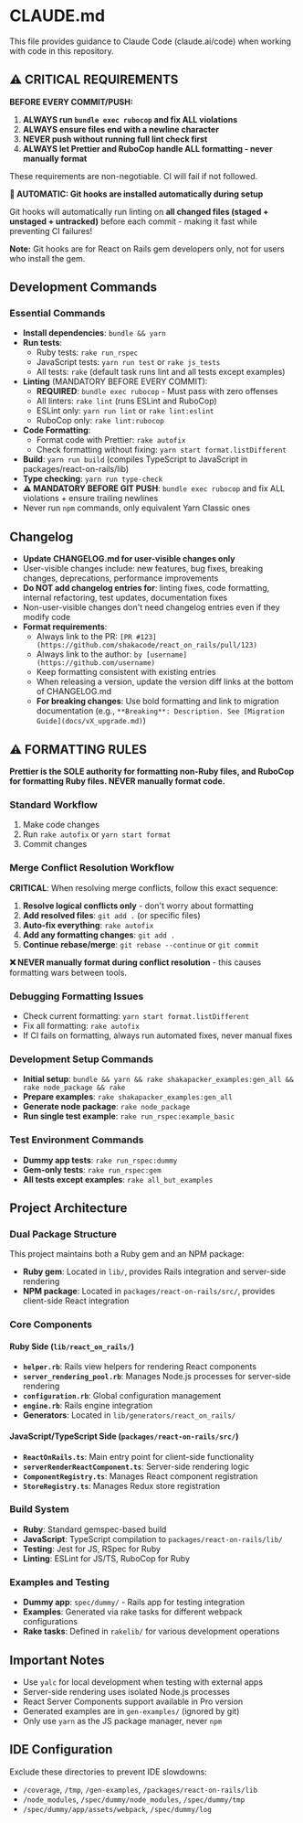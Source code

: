 # CLAUDE.md

This file provides guidance to Claude Code (claude.ai/code) when working with code in this repository.

## ⚠️ CRITICAL REQUIREMENTS

**BEFORE EVERY COMMIT/PUSH:**

1. **ALWAYS run `bundle exec rubocop` and fix ALL violations**
2. **ALWAYS ensure files end with a newline character**
3. **NEVER push without running full lint check first**
4. **ALWAYS let Prettier and RuboCop handle ALL formatting - never manually format**

These requirements are non-negotiable. CI will fail if not followed.

**🚀 AUTOMATIC: Git hooks are installed automatically during setup**

Git hooks will automatically run linting on **all changed files (staged + unstaged + untracked)** before each commit - making it fast while preventing CI failures!

**Note:** Git hooks are for React on Rails gem developers only, not for users who install the gem.

## Development Commands

### Essential Commands

- **Install dependencies**: `bundle && yarn`
- **Run tests**:
  - Ruby tests: `rake run_rspec`
  - JavaScript tests: `yarn run test` or `rake js_tests`
  - All tests: `rake` (default task runs lint and all tests except examples)
- **Linting** (MANDATORY BEFORE EVERY COMMIT):
  - **REQUIRED**: `bundle exec rubocop` - Must pass with zero offenses
  - All linters: `rake lint` (runs ESLint and RuboCop)
  - ESLint only: `yarn run lint` or `rake lint:eslint`
  - RuboCop only: `rake lint:rubocop`
- **Code Formatting**:
  - Format code with Prettier: `rake autofix`
  - Check formatting without fixing: `yarn start format.listDifferent`
- **Build**: `yarn run build` (compiles TypeScript to JavaScript in packages/react-on-rails/lib)
- **Type checking**: `yarn run type-check`
- **⚠️ MANDATORY BEFORE GIT PUSH**: `bundle exec rubocop` and fix ALL violations + ensure trailing newlines
- Never run `npm` commands, only equivalent Yarn Classic ones

## Changelog

- **Update CHANGELOG.md for user-visible changes only**
- User-visible changes include: new features, bug fixes, breaking changes, deprecations, performance improvements
- **Do NOT add changelog entries for**: linting fixes, code formatting, internal refactoring, test updates, documentation fixes
- Non-user-visible changes don't need changelog entries even if they modify code
- **Format requirements**:
  - Always link to the PR: `[PR #123](https://github.com/shakacode/react_on_rails/pull/123)`
  - Always link to the author: `by [username](https://github.com/username)`
  - Keep formatting consistent with existing entries
  - When releasing a version, update the version diff links at the bottom of CHANGELOG.md
  - **For breaking changes**: Use bold formatting and link to migration documentation (e.g., `**Breaking**: Description. See [Migration Guide](docs/vX_upgrade.md)`)

## ⚠️ FORMATTING RULES

**Prettier is the SOLE authority for formatting non-Ruby files, and RuboCop for formatting Ruby files. NEVER manually format code.**

### Standard Workflow
1. Make code changes
2. Run `rake autofix` or `yarn start format`
3. Commit changes

### Merge Conflict Resolution Workflow
**CRITICAL**: When resolving merge conflicts, follow this exact sequence:

1. **Resolve logical conflicts only** - don't worry about formatting
2. **Add resolved files**: `git add .` (or specific files)
3. **Auto-fix everything**: `rake autofix`
4. **Add any formatting changes**: `git add .`
5. **Continue rebase/merge**: `git rebase --continue` or `git commit`

**❌ NEVER manually format during conflict resolution** - this causes formatting wars between tools.

### Debugging Formatting Issues
- Check current formatting: `yarn start format.listDifferent`
- Fix all formatting: `rake autofix`
- If CI fails on formatting, always run automated fixes, never manual fixes

### Development Setup Commands

- **Initial setup**: `bundle && yarn && rake shakapacker_examples:gen_all && rake node_package && rake`
- **Prepare examples**: `rake shakapacker_examples:gen_all`
- **Generate node package**: `rake node_package`
- **Run single test example**: `rake run_rspec:example_basic`

### Test Environment Commands

- **Dummy app tests**: `rake run_rspec:dummy`
- **Gem-only tests**: `rake run_rspec:gem`
- **All tests except examples**: `rake all_but_examples`

## Project Architecture

### Dual Package Structure

This project maintains both a Ruby gem and an NPM package:

- **Ruby gem**: Located in `lib/`, provides Rails integration and server-side rendering
- **NPM package**: Located in `packages/react-on-rails/src/`, provides client-side React integration

### Core Components

#### Ruby Side (`lib/react_on_rails/`)

- **`helper.rb`**: Rails view helpers for rendering React components
- **`server_rendering_pool.rb`**: Manages Node.js processes for server-side rendering
- **`configuration.rb`**: Global configuration management
- **`engine.rb`**: Rails engine integration
- **Generators**: Located in `lib/generators/react_on_rails/`

#### JavaScript/TypeScript Side (`packages/react-on-rails/src/`)

- **`ReactOnRails.ts`**: Main entry point for client-side functionality
- **`serverRenderReactComponent.ts`**: Server-side rendering logic
- **`ComponentRegistry.ts`**: Manages React component registration
- **`StoreRegistry.ts`**: Manages Redux store registration

### Build System

- **Ruby**: Standard gemspec-based build
- **JavaScript**: TypeScript compilation to `packages/react-on-rails/lib/`
- **Testing**: Jest for JS, RSpec for Ruby
- **Linting**: ESLint for JS/TS, RuboCop for Ruby

### Examples and Testing

- **Dummy app**: `spec/dummy/` - Rails app for testing integration
- **Examples**: Generated via rake tasks for different webpack configurations
- **Rake tasks**: Defined in `rakelib/` for various development operations

## Important Notes

- Use `yalc` for local development when testing with external apps
- Server-side rendering uses isolated Node.js processes
- React Server Components support available in Pro version
- Generated examples are in `gen-examples/` (ignored by git)
- Only use `yarn` as the JS package manager, never `npm`

## IDE Configuration

Exclude these directories to prevent IDE slowdowns:

- `/coverage`, `/tmp`, `/gen-examples`, `/packages/react-on-rails/lib`
- `/node_modules`, `/spec/dummy/node_modules`, `/spec/dummy/tmp`
- `/spec/dummy/app/assets/webpack`, `/spec/dummy/log`
